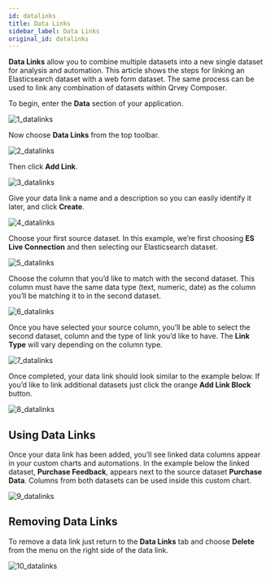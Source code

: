 ```yaml
---
id: datalinks
title: Data Links
sidebar_label: Data Links
original_id: datalinks
---
```

<div style={{textAlign: "justify"}}>

**Data Links** allow you to combine multiple datasets into a new single dataset for analysis and automation. This article shows the steps for linking an Elasticsearch dataset with a web form dataset. The same process can be used to link any combination of datasets within Qrvey Composer.

To begin, enter the **Data** section of your application. 

![1_datalinks](https://s3.amazonaws.com/cdn.qrvey.com/documentation_assets/ui-docs/datasets/3.4.2.3_datalinks/1_datalinks.png#thumbnail-40)

Now choose **Data Links** from the top toolbar. 

![2_datalinks](https://s3.amazonaws.com/cdn.qrvey.com/documentation_assets/ui-docs/datasets/3.4.2.3_datalinks/2_datalinks.png#thumbnail-80)

Then click **Add Link**.

![3_datalinks](https://s3.amazonaws.com/cdn.qrvey.com/documentation_assets/ui-docs/datasets/3.4.2.3_datalinks/3_datalinks.png#thumbnail-40)

Give your data link a name and a description so you can easily identify it later, and click **Create**.

![4_datalinks](https://s3.amazonaws.com/cdn.qrvey.com/documentation_assets/ui-docs/datasets/3.4.2.3_datalinks/4_datalinks.png#thumbnail-60)

Choose your first source dataset. In this example, we’re first choosing **ES Live Connection** and then selecting our Elasticsearch dataset.

![5_datalinks](https://s3.amazonaws.com/cdn.qrvey.com/documentation_assets/ui-docs/datasets/3.4.2.3_datalinks/5_datalinks.png#thumbnail-80)

Choose the column that you’d like to match with the second dataset. This column must have the same data type (text, numeric, date) as the column you’ll be matching it to in the second dataset.

![6_datalinks](https://s3.amazonaws.com/cdn.qrvey.com/documentation_assets/ui-docs/datasets/3.4.2.3_datalinks/6_datalinks.png#thumbnail-60)

Once you have selected your source column, you’ll be able to select the second dataset, column and the type of link you’d like to have. The **Link Type** will vary depending on the column type.

![7_datalinks](https://s3.amazonaws.com/cdn.qrvey.com/documentation_assets/ui-docs/datasets/3.4.2.3_datalinks/7_datalinks.png#thumbnail)

Once completed, your data link should look similar to the example below. If you’d like to link additional datasets just click the orange **Add Link Block** button.

![8_datalinks](https://s3.amazonaws.com/cdn.qrvey.com/documentation_assets/ui-docs/datasets/3.4.2.3_datalinks/8_datalinks.png#thumbnail)

## Using Data Links

Once your data link has been added, you’ll see linked data columns appear in your custom charts and automations. In the example below the linked dataset, **Purchase Feedback**, appears next to the source dataset **Purchase Data**. Columns from both datasets can be used inside this custom chart.

![9_datalinks](https://s3.amazonaws.com/cdn.qrvey.com/documentation_assets/ui-docs/datasets/3.4.2.3_datalinks/9_datalinks.png#thumbnail-60)

## Removing Data Links

To remove a data link just return to the **Data Links** tab and choose **Delete** from the menu on the right side of the data link.

![10_datalinks](https://s3.amazonaws.com/cdn.qrvey.com/documentation_assets/ui-docs/datasets/3.4.2.3_datalinks/10_datalinks.png#thumbnail-40)
</div>